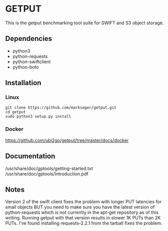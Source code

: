 # GETPUT
This is the getput benchmarking tool suite for SWIFT and S3 object storage.

## Dependencies

* python3
* python-requests
* python-swiftclient
* python-boto

## Installation

### Linux
```console
git clone https://github.com/markseger/getput.git
cd getput
sudo python3 setup.py install
```

### Docker

https://github.com/ubi2go/getput/tree/master/docs/docker

## Documentation

/usr/share/doc/gptools/getting-started.txt
<BR>/usr/share/doc/gptools/Introduction.pdf

## Notes

Version 2 of the swift client fixes the problem with longer PUT latencies
for small objects BUT you need to make sure you have the latest version
of python-requests which is not currently in the apt-get repository as of
this writing.  Running getput with that version results in slower 1K PUTs
than 2K PUTs.  I've found installing requests-2.2.1 from the tarball fixes
the problem.
